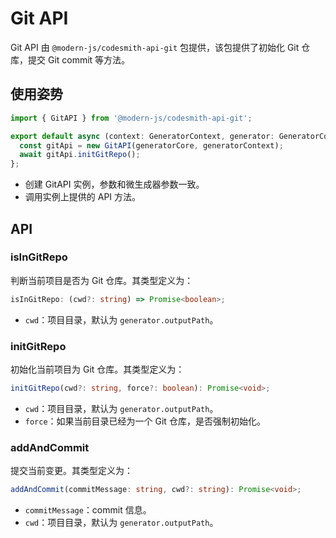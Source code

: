 # Git API

Git API 由 `@modern-js/codesmith-api-git` 包提供，该包提供了初始化 Git 仓库，提交 Git commit 等方法。

## 使用姿势

```ts
import { GitAPI } from '@modern-js/codesmith-api-git';

export default async (context: GeneratorContext, generator: GeneratorCore) => {
  const gitApi = new GitAPI(generatorCore, generatorContext);
  await gitApi.initGitRepo();
};
```

- 创建 GitAPI 实例，参数和微生成器参数一致。
- 调用实例上提供的 API 方法。

## API

### isInGitRepo

判断当前项目是否为 Git 仓库。其类型定义为：

```ts
isInGitRepo: (cwd?: string) => Promise<boolean>;
```

- `cwd`：项目目录，默认为 `generator.outputPath`。

### initGitRepo

初始化当前项目为 Git 仓库。其类型定义为：

```ts
initGitRepo(cwd?: string, force?: boolean): Promise<void>;
```

- `cwd`：项目目录，默认为 `generator.outputPath`。
- `force`：如果当前目录已经为一个 Git 仓库，是否强制初始化。

### addAndCommit

提交当前变更。其类型定义为：

```ts
addAndCommit(commitMessage: string, cwd?: string): Promise<void>;
```

- `commitMessage`：commit 信息。
- `cwd`：项目目录，默认为 `generator.outputPath`。
